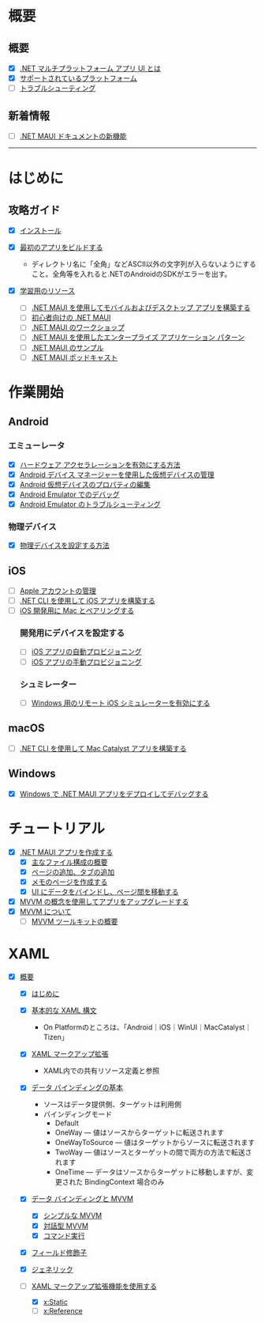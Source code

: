# 概要

## 概要
- [x] [.NET マルチプラットフォーム アプリ UI とは](https://learn.microsoft.com/ja-jp/dotnet/maui/what-is-maui?view=net-maui-7.0)
- [x] [サポートされているプラットフォーム](https://learn.microsoft.com/ja-jp/dotnet/maui/supported-platforms?view=net-maui-7.0)
- [ ] [トラブルシューティング](https://learn.microsoft.com/ja-jp/dotnet/maui/troubleshooting?view=net-maui-7.0)

## 新着情報

- [ ] [.NET MAUI ドキュメントの新機能](https://learn.microsoft.com/ja-jp/dotnet/maui/whats-new/?view=net-maui-7.0)

---

# はじめに

## 攻略ガイド

- [x] [インストール](https://learn.microsoft.com/ja-jp/dotnet/maui/get-started/installation?view=net-maui-7.0&tabs=vswin)
- [x] [最初のアプリをビルドする](https://learn.microsoft.com/ja-jp/dotnet/maui/get-started/first-app?pivots=devices-windows&view=net-maui-7.0&tabs=vswin)
  - ディレクトリ名に「全角」などASCII以外の文字列が入らないようにすること。全角等を入れると.NETのAndroidのSDKがエラーを出す。

- [x] [学習用のリソース](https://learn.microsoft.com/ja-jp/dotnet/maui/get-started/resources?view=net-maui-7.0)
  - [ ] [.NET MAUI を使用してモバイルおよびデスクトップ アプリを構築する](https://learn.microsoft.com/ja-jp/training/paths/build-apps-with-dotnet-maui/)
  - [ ] [初心者向けの .NET MAUI](https://www.youtube.com/playlist?list=PLdo4fOcmZ0oUBAdL2NwBpDs32zwGqb9DY)
  - [ ] [.NET MAUI のワークショップ](https://github.com/dotnet-presentations/dotnet-maui-workshop)
  - [ ] [.NET MAUI を使用したエンタープライズ アプリケーション パターン](https://learn.microsoft.com/ja-jp/dotnet/architecture/maui/)
  - [ ] [.NET MAUI のサンプル](https://learn.microsoft.com/ja-jp/samples/browse/?expanded=dotnet&products=dotnet-maui)
  - [ ] [.NET MAUI ポッドキャスト](https://www.dotnetmauipodcast.com/)

# 作業開始

## Android

### エミューレータ

- [x] [ハードウェア アクセラレーションを有効にする方法](https://learn.microsoft.com/ja-jp/dotnet/maui/android/emulator/hardware-acceleration?view=net-maui-7.0)
- [x] [Android デバイス マネージャーを使用した仮想デバイスの管理](https://learn.microsoft.com/ja-jp/dotnet/maui/android/emulator/device-manager?view=net-maui-7.0)
- [x] [Android 仮想デバイスのプロパティの編集](https://learn.microsoft.com/ja-jp/dotnet/maui/android/emulator/device-properties?view=net-maui-7.0)
- [x] [Android Emulator でのデバッグ](https://learn.microsoft.com/ja-jp/dotnet/maui/android/emulator/debug-on-emulator?view=net-maui-7.0)
- [x] [Android Emulator のトラブルシューティング](https://learn.microsoft.com/ja-jp/dotnet/maui/android/emulator/troubleshooting?view=net-maui-7.0)

### 物理デバイス

- [x] [物理デバイスを設定する方法](https://learn.microsoft.com/ja-jp/dotnet/maui/android/device/setup?view=net-maui-7.0)

## iOS

- [ ] [Apple アカウントの管理](https://learn.microsoft.com/ja-jp/dotnet/maui/ios/apple-account-management?view=net-maui-7.0&tabs=vs)
- [ ] [.NET CLI を使用して iOS アプリを構築する](https://learn.microsoft.com/ja-jp/dotnet/maui/ios/cli?view=net-maui-7.0)
- [ ] [iOS 開発用に Mac とペアリングする](https://learn.microsoft.com/ja-jp/dotnet/maui/ios/pair-to-mac?view=net-maui-7.0)
  ### 開発用にデバイスを設定する
  - [ ] [iOS アプリの自動プロビジョニング](https://learn.microsoft.com/ja-jp/dotnet/maui/ios/device-provisioning/?view=net-maui-7.0)
  - [ ] [iOS アプリの手動プロビジョニング](https://learn.microsoft.com/ja-jp/dotnet/maui/ios/device-provisioning/?view=net-maui-7.0)
  
  ### シュミレーター
  - [ ] [Windows 用のリモート iOS シミュレーターを有効にする](https://learn.microsoft.com/ja-jp/dotnet/maui/ios/remote-simulator?view=net-maui-7.0)

## macOS
- [ ] [.NET CLI を使用して Mac Catalyst アプリを構築する](https://learn.microsoft.com/ja-jp/dotnet/maui/macos/cli?view=net-maui-7.0)

## Windows
- [x] [Windows で .NET MAUI アプリをデプロイしてデバッグする](https://learn.microsoft.com/ja-jp/dotnet/maui/windows/setup?view=net-maui-7.0)

# チュートリアル
- [x] [.NET MAUI アプリを作成する](https://learn.microsoft.com/ja-jp/dotnet/maui/tutorials/notes-app/?view=net-maui-7.0)
  - [x] [主なファイル構成の概要](https://learn.microsoft.com/ja-jp/dotnet/maui/tutorials/notes-app/?view=net-maui-7.0&tutorial-step=2)
  - [x] [ページの追加、タブの追加](https://learn.microsoft.com/ja-jp/dotnet/maui/tutorials/notes-app/?view=net-maui-7.0&tutorial-step=2)
  - [x] [メモのページを作成する](https://learn.microsoft.com/ja-jp/dotnet/maui/tutorials/notes-app/?view=net-maui-7.0&tutorial-step=3)
  - [x] [UI にデータをバインドし、ページ間を移動する](https://learn.microsoft.com/ja-jp/dotnet/maui/tutorials/notes-app/?view=net-maui-7.0&tutorial-step=4)
- [x] [MVVM の概念を使用してアプリをアップグレードする](https://learn.microsoft.com/ja-jp/dotnet/maui/tutorials/notes-mvvm/?view=net-maui-7.0)
- [x] [MVVM について](https://learn.microsoft.com/ja-jp/dotnet/maui/tutorials/notes-mvvm/?view=net-maui-7.0&tutorial-step=2)
  - [ ] [MVVM ツールキットの概要](https://learn.microsoft.com/ja-jp/dotnet/communitytoolkit/mvvm/)

# XAML
- [x] [概要](https://learn.microsoft.com/ja-jp/dotnet/maui/xaml/?view=net-maui-7.0)
  - [x] [はじめに](https://learn.microsoft.com/ja-jp/dotnet/maui/xaml/fundamentals/get-started?view=net-maui-7.0)
  - [x] [基本的な XAML 構文](https://learn.microsoft.com/ja-jp/dotnet/maui/xaml/fundamentals/essential-syntax?view=net-maui-7.0)
    - On Platformのところは、「Android｜iOS｜WinUI｜MacCatalyst｜Tizen」
  - [x] [XAML マークアップ拡張](https://learn.microsoft.com/ja-jp/dotnet/maui/xaml/fundamentals/markup-extensions?view=net-maui-7.0)
    - XAML内での共有リソース定義と参照
  - [x] [データ バインディングの基本](https://learn.microsoft.com/ja-jp/dotnet/maui/xaml/fundamentals/data-binding-basics?view=net-maui-7.0)
    - ソースはデータ提供側、ターゲットは利用側
    - バインディングモード
      - Default
      - OneWay — 値はソースからターゲットに転送されます
      - OneWayToSource — 値はターゲットからソースに転送されます
      - TwoWay — 値はソースとターゲットの間で両方の方法で転送されます
      - OneTime — データはソースからターゲットに移動しますが、変更された BindingContext 場合のみ

  - [x] [データ バインディングと MVVM](https://learn.microsoft.com/ja-jp/dotnet/maui/xaml/fundamentals/mvvm?view=net-maui-7.0)
    - [x] [シンプルな MVVM](https://learn.microsoft.com/ja-jp/dotnet/maui/xaml/fundamentals/mvvm?view=net-maui-7.0#simple-mvvm)
    - [x] [対話型 MVVM](https://learn.microsoft.com/ja-jp/dotnet/maui/xaml/fundamentals/mvvm?view=net-maui-7.0#interactive-mvvm)
    - [x] [コマンド実行](https://learn.microsoft.com/ja-jp/dotnet/maui/xaml/fundamentals/mvvm?view=net-maui-7.0#commanding)

  - [x] [フィールド修飾子](https://learn.microsoft.com/ja-jp/dotnet/maui/xaml/field-modifiers?view=net-maui-7.0)
  - [x] [ジェネリック](https://learn.microsoft.com/ja-jp/dotnet/maui/xaml/generics?view=net-maui-7.0)
  - [ ] [XAML マークアップ拡張機能を使用する](https://learn.microsoft.com/ja-jp/dotnet/maui/xaml/markup-extensions/consume?view=net-maui-7.0)
    - [x] [x:Static](https://learn.microsoft.com/ja-jp/dotnet/maui/xaml/markup-extensions/consume?view=net-maui-7.0#xstatic-markup-extension)
    - [ ] [x:Reference](https://learn.microsoft.com/ja-jp/dotnet/maui/xaml/markup-extensions/consume?view=net-maui-7.0#xreference-markup-extension)